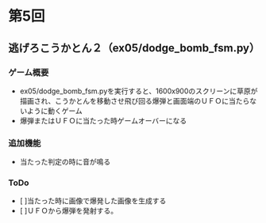 # 第5回
## 逃げろこうかとん２（ex05/dodge_bomb_fsm.py）
### ゲーム概要
- ex05/dodge_bomb_fsm.pyを実行すると、1600x900のスクリーンに草原が描画され、こうかとんを移動させ飛び回る爆弾と画面端のＵＦＯに当たらないように動くゲーム
- 爆弾またはＵＦＯに当たった時ゲームオーバーになる
### 追加機能
- 当たった判定の時に音が鳴る
### ToDo
- [ ]当たった時に画像で爆発した画像を生成する
- [ ]ＵＦＯから爆弾を発射する。